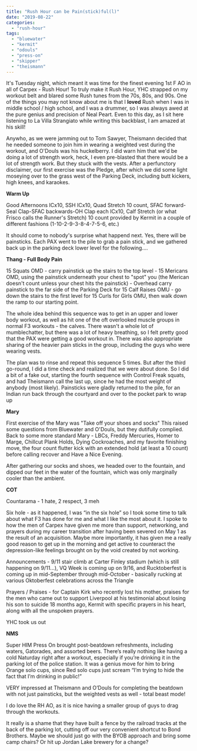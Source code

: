```yaml
---
title: "Rush Hour can be Pain(stick)ful(l)"
date: "2019-08-22"
categories: 
  - "rush-hour"
tags: 
  - "bluewater"
  - "kermit"
  - "odouls"
  - "press-on"
  - "skipper"
  - "theismann"
---
```


It's Tuesday night, which meant it was time for the finest evening 1st F AO in all of Carpex - Rush Hour! To truly make it Rush Hour, YHC strapped on my workout belt and blared some Rush tunes from the 70s, 80s, and 90s. One of the things you may not know about me is that I **loved** Rush when I was in middle school / high school, and I was a drummer, so I was always awed at the pure genius and precision of Neal Peart. Even to this day, as I sit here listening to La Villa Strangiato while writing this backblast, I am amazed at his skill!

Anywho, as we were jamming out to Tom Sawyer, Theismann decided that he needed someone to join him in wearing a weighted vest during the workout, and O'Douls was his huckelberry. I did warn him that we'd be doing a lot of strength work, heck, I even pre-blasted that there would be a lot of strength work. But they stuck with the vests. After a perfunctory disclaimer, our first exercise was the Pledge, after which we did some light moseying over to the grass west of the Parking Deck, including butt kickers, high knees, and karaokes.

**Warm Up**

Good Afternoons ICx10, SSH ICx10, Quad Stretch 10 count, SFAC forward-Seal Clap-SFAC backwards-OH Clap each ICx10, Calf Stretch (or what Frisco calls the Runner's Stretch) 10 count provided by Kermit in a couple of different fashions (1-10-2-9-3-8-4-7-5-6, etc.)

It should come to nobody's surprise what happend next. Yes, there will be painsticks. Each PAX went to the pile to grab a pain stick, and we gathered back up in the parking deck lower level for the following....

**Thang - Full Body Pain**

15 Squats OMD - carry painstick up the stairs to the top level - 15 Mericans OMD, using the painstick underneath your chest to "spot" you (the Merican doesn't count unless your chest hits the painstick) - Overhead carry painstick to the far side of the Parking Deck for 15 Calf Raises OMU - go down the stairs to the first level for 15 Curls for Girls OMU, then walk down the ramp to our starting point.

The whole idea behind this sequence was to get in an upper and lower body workout, as well as hit one of the oft overlooked muscle groups in normal F3 workouts - the calves. There wasn't a whole lot of mumblechatter, but there was a lot of heavy breathing, so I felt pretty good that the PAX were getting a good workout in. There was also appropriate sharing of the heavier pain sticks in the group, including the guys who were wearing vests.

The plan was to rinse and repeat this sequence 5 times. But after the third go-round, I did a time check and realized that we were about done. So I did a bit of a fake out, starting the fourth sequence with Control Freak squats, and had Theismann call the last up, since he had the most weight of anybody (most likely). Painsticks were gladly returned to the pile, for an Indian run back through the courtyard and over to the pocket park to wrap up

**Mary**

First exercise of the Mary was "Take off your shoes and socks" This raised some questions from Bluewater and O'Douls, but they dutifully complied. Back to some more standard Mary - LBCs, Freddy Mercuries, Homer to Marge, Chillcut Plank Holds, Dying Cockroaches, and my favorite finishing move, the four count flutter kick with an extended hold (at least a 10 count) before calling recover and Have a Nice Evening.

After gathering our socks and shoes, we headed over to the fountain, and dipped our feet in the water of the fountain, which was only marginally cooler than the ambient.

**COT**

Countarama - 1 hate, 2 respect, 3 meh

Six hole - as it happened, I was “in the six hole” so I took some time to talk about what F3 has done for me and what I like the most about it. I spoke to how the men of Carpex have given me more than support, networking, and prayers during my career transition after having been severed on May 1 as the result of an acquisition. Maybe more importantly, it has given me a really good reason to get up in the morning and get active to counteract the depression-like feelings brought on by the void created by not working.

Announcements - 9/11 stair climb at Carter Finley stadium (which is still happening on 9/11...), VQ Week is coming up on 9/16, and Rucktoberfest is coming up in mid-September through mid-October - basically rucking at various Oktoberfest celebrations across the Triangle

Prayers / Praises - for Captain Kirk who recently lost his mother, praises for the men who came out to support Liverpool at his testimonial about losing his son to suicide 18 months ago, Kermit with specific prayers in his heart, along with all the unspoken prayers.

YHC took us out

**NMS**

Super HIM Press On brought post-beatdown refreshments, including waters, Gatorades, and assorted beers. There’s really nothing like having a cold Naturday right after a workout, especially if you’re drinking it in the parking lot of the police station. It was a genius move for him to bring Orange solo cups, since Red solo cups just scream “I’m trying to hide the fact that I’m drinking in public!”

VERY impressed at Theismann and O’Douls for completing the beatdown with not just painsticks, but the weighted vests as well - total beast mode!

I do love the RH AO, as it is nice having a smaller group of guys to drag through the workouts.

It really is a shame that they have built a fence by the railroad tracks at the back of the parking lot, cutting off our very convenient shortcut to Bond Brothers. Maybe we should just go with the BYOB approach and bring some camp chairs? Or hit up Jordan Lake brewery for a change?
